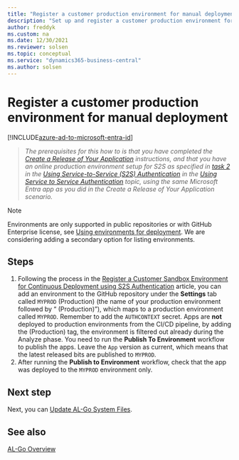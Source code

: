 ```yaml
---
title: "Register a customer production environment for manual deployment"
description: "Set up and register a customer production environment for AL-Go for manual deployment for Business Central."
author: freddyk
ms.custom: na
ms.date: 12/30/2021
ms.reviewer: solsen
ms.topic: conceptual
ms.service: "dynamics365-business-central"
ms.author: solsen
---
```


# Register a customer production environment for manual deployment

[!INCLUDE[azure-ad-to-microsoft-entra-id](~/../shared-content/shared/azure-ad-to-microsoft-entra-id.md)]

> *The prerequisites for this how to is that you have completed the [Create a Release of Your Application](algo-create-release-app.md) instructions, and that you have an online production environment setup for S2S as specified in [task 2](../administration/automation-apis-using-s2s-authentication.md#task-2-set-up-the-azure-ad-application-in-) in the [Using Service-to-Service (S2S) Authentication](../administration/automation-apis-using-s2s-authentication.md) in the [Using Service to Service Authentication](../administration/automation-apis-using-s2s-authentication.md) topic, using the same Microsoft Entra app as you did in the Create a Release of Your Application scenario.*

> [!NOTE]  
> Environments are only supported in public repositories or with GitHub Enterprise license, see [Using environments for deployment](https://docs.github.com/en/actions/deployment/targeting-different-environments/using-environments-for-deployment). We are considering adding a secondary option for listing environments.

## Steps

1. Following the process in the [Register a Customer Sandbox Environment for Continuous Deployment using S2S Authentication](algo-register-sandbox-env.md) article, you can add an environment to the GitHub repository under the **Settings** tab called `MYPROD` (Production) (the name of your production environment followed by “ (Production)”), which maps to a production environment called `MYPROD`. Remember to add the `AUTHCONTEXT` secret. Apps are **not** deployed to production environments from the CI/CD pipeline, by adding the (Production) tag, the environment is filtered out already during the Analyze phase. You need to run the **Publish To Environment** workflow to publish the apps. Leave the `App` version as current, which means that the latest released bits are published to `MYPROD`.
2. After running the **Publish to Environment** workflow, check that the app was deployed to the `MYPROD` environment only.

## Next step

Next, you can [Update AL-Go System Files](algo-update-system-files.md).
 
## See also

[AL-Go Overview](algo-overview.md)  